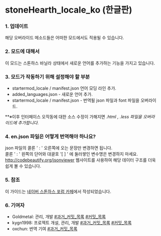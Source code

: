 stoneHearth_locale_ko (한글판)
========

### 1. 업데이트
해당 오버라이드 메소드들은 어떠한 모드에서도 적용될 수 있습니다.

### 2. 모드에 대해서
이 모드는 스톤하스 바닐라 상태에서 새로운 언어를 추가하는 기능을 가지고 있습니다.

### 3. 모드가 작동하기 위해 설정해야 할 부분

 * startermod_locale / manifest.json 언어 모딩 라인 추가.
 * added_languages.json - 새로운 언어 추가.
 * startermod_locale / manifest.json - 번역될 json 파일과 font 파일을 오버라이드.

**※이후 인터페이스 오작동에 대한 소스 수정이 가해지면 *.html , *.less 파일을 오버라이드에 추가합니다.**

### 4. en.json 파일은 어떻게 번역해야 하나요?
json 파일의 콜론 ' : ' 오른쪽에 오는 문장만 변경하면 됩니다.  <br>
콜론 ' : ' 왼쪽의 단어와  대괄호 '[ ] ' 에 둘러쌓인 변수명은 변경하지 마세요.<br>
http://codebeautify.org/jsonviewer  웹사이트를 사용하여 해당 데이터 구조를 더욱 쉽게 볼 수 있습니다.

### 5. 참조
이 가이드는 [네이버 스톤하스 포럼 카페](http://http://cafe.naver.com/stonehearth)에서 작성되었습니다.<br>

### 6. 기여자
  - Goldmetal: 관리, 개발 [#과거_커밋_목록](https://github.com/StonehearthForum/stoneHearth_locale_ko/commits/master?author=Goldmetal) [#커밋_목록](https://github.com/StonehearthForum/stoneHearth_locale_kr/commits/master?author=Goldmetal)
  - kygn1998: 프로젝트 개설, 관리, 개발 [#과거_커밋_목록](https://github.com/StonehearthForum/stoneHearth_locale_ko/commits/master?author=malangbalam) [#커밋_목록](https://github.com/StonehearthForum/stoneHearth_locale_kr/commits/master?author=kygn1998)
  - oxchun: 번역 기여 [#과거_커밋_목록](https://github.com/StonehearthForum/stoneHearth_locale_ko/commits/master?author=oxchun)
